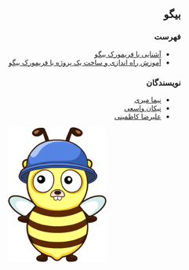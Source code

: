 <div dir="rtl">

## بیگو


### فهرست
 - [آشنایی با فریمورک بیگو](./Introduction)
 - [آموزش راه اندازی و ساخت یک پروژه با فریمورک بیگو](./Tutorial)

### نویسندگان

 - [نیما میری](https://github.com/NimaEnigma)
 - [نیکان واسعی](https://github.com/NikanV)
 - [علیرضا کاظمینی]()

<p align=center><img src="./Introduction/src/images/logo3.png" width=200 /></p>







</div>